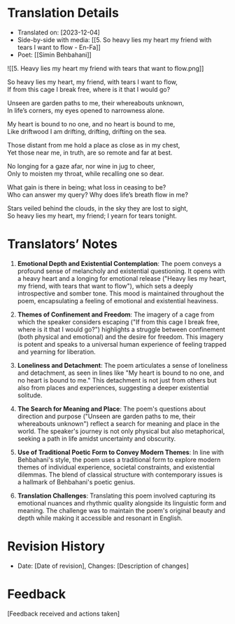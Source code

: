 # Translation Details
- Translated on: [2023-12-04]  
- Side-by-side with media: [[5. So heavy lies my heart my friend with tears I want to flow - En-Fa]]  
- Poet: [[Simin Behbahani]]    

![[5. Heavy lies my heart my friend with tears that want to flow.png]]

So heavy lies my heart, my friend, with tears I want to flow,  
If from this cage I break free, where is it that I would go?  

Unseen are garden paths to me, their whereabouts unknown,  
In life’s corners, my eyes opened to narrowness alone.  

My heart is bound to no one, and no heart is bound to me,  
Like driftwood I am drifting, drifting, drifting on the sea.  

Those distant from me hold a place as close as in my chest,  
Yet those near me, in truth, are so remote and far at best.  

No longing for a gaze afar, nor wine in jug to cheer,  
Only to moisten my throat, while recalling one so dear.  

What gain is there in being; what loss in ceasing to be?  
Who can answer my query? Why does life’s breath flow in me?  

Stars veiled behind the clouds, in the sky they are lost to sight,  
So heavy lies my heart, my friend; I yearn for tears tonight.


# Translators’ Notes
1. **Emotional Depth and Existential Contemplation**: The poem conveys a profound sense of melancholy and existential questioning. It opens with a heavy heart and a longing for emotional release ("Heavy lies my heart, my friend, with tears that want to flow"), which sets a deeply introspective and somber tone. This mood is maintained throughout the poem, encapsulating a feeling of emotional and existential heaviness.
    
2. **Themes of Confinement and Freedom**: The imagery of a cage from which the speaker considers escaping ("If from this cage I break free, where is it that I would go?") highlights a struggle between confinement (both physical and emotional) and the desire for freedom. This imagery is potent and speaks to a universal human experience of feeling trapped and yearning for liberation.
    
3. **Loneliness and Detachment**: The poem articulates a sense of loneliness and detachment, as seen in lines like "My heart is bound to no one, and no heart is bound to me." This detachment is not just from others but also from places and experiences, suggesting a deeper existential solitude.
    
4. **The Search for Meaning and Place**: The poem's questions about direction and purpose ("Unseen are garden paths to me, their whereabouts unknown") reflect a search for meaning and place in the world. The speaker's journey is not only physical but also metaphorical, seeking a path in life amidst uncertainty and obscurity.
    
5. **Use of Traditional Poetic Form to Convey Modern Themes**: In line with Behbahani's style, the poem uses a traditional form to explore modern themes of individual experience, societal constraints, and existential dilemmas. The blend of classical structure with contemporary issues is a hallmark of Behbahani's poetic genius.
    
6. **Translation Challenges**: Translating this poem involved  capturing its emotional nuances and rhythmic quality alongside its linguistic form and meaning. The challenge was to maintain the poem's original beauty and depth while making it accessible and resonant in English.

# Revision History
- Date: [Date of revision], Changes: [Description of changes]

# Feedback
[Feedback received and actions taken]

